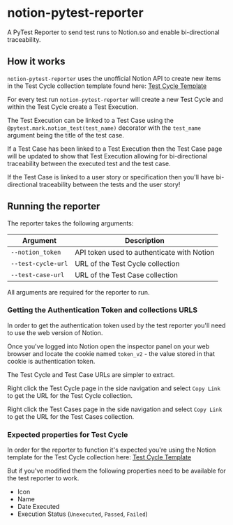# notion-pytest-reporter
A PyTest Reporter to send test runs to Notion.so and enable bi-directional 
traceability.

## How it works
`notion-pytest-reporter` uses the unofficial Notion API to create new items in
the Test Cycle collection template found here: [Test Cycle Template](http://colinwren.is/awesome)

For every test run `notion-pytest-reporter` will create a new Test Cycle and
within the Test Cycle create a Test Execution.

The Test Execution can be linked to a Test Case using the `@pytest.mark.notion_test(test_name)` decorator 
with the `test_name` argument being the title of the test case.

If a Test Case has been linked to a Test Execution then the Test Case page will
be updated to show that Test Execution allowing for bi-directional traceability
between the executed test and the test case.

If the Test Case is linked to a user story or specification then you'll
have bi-directional traceability between the tests and the user story!

## Running the reporter
The reporter takes the following arguments:

| Argument              | Description                                |
|-----------------------|--------------------------------------------|
| `--notion_token`      | API token used to authenticate with Notion |
| `--test-cycle-url`    | URL of the Test Cycle collection           |
| `--test-case-url`     | URL of the Test Case collection            |

All arguments are required for the reporter to run.

### Getting the Authentication Token and collections URLS
In order to get the authentication token used by the test reporter
you'll need to use the web version of Notion.

Once you've logged into Notion open the inspector panel on your web browser
and locate the cookie named `token_v2` - the value stored in that cookie is
authentication token.

The Test Cycle and Test Case URLs are simpler to extract. 

Right click the Test Cycle page in the side navigation and select `Copy Link` to
get the URL for the Test Cycle collection.

Right click the Test Cases page in the side navigation and select `Copy Link` to
get the URL for the Test Cases collection.

### Expected properties for Test Cycle
In order for the reporter to function it's expected you're using the 
Notion template for the Test Cycle collection here: [Test Cycle Template](http://colinwren.is/awesome)

But if you've modified them the following properties need to be available
for the test reporter to work.

- Icon
- Name
- Date Executed
- Execution Status (`Unexecuted`, `Passed`, `Failed`)
